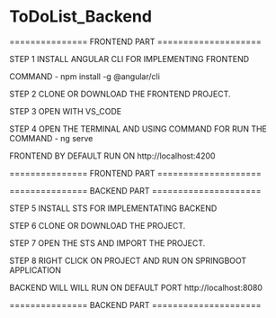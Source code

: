 # ToDoList_Backend

=============== FRONTEND PART ====================

STEP 1 
INSTALL ANGULAR CLI FOR IMPLEMENTING FRONTEND

COMMAND - npm install -g @angular/cli

STEP 2 
CLONE OR DOWNLOAD THE FRONTEND PROJECT.

STEP 3
OPEN WITH VS_CODE

STEP 4
OPEN THE TERMINAL AND USING COMMAND FOR RUN THE
COMMAND - ng serve

FRONTEND BY DEFAULT RUN ON http://localhost:4200

=============== FRONTEND PART ====================

=============== BACKEND PART =====================

STEP 5
INSTALL STS FOR IMPLEMENTATING BACKEND

STEP 6
CLONE OR DOWNLOAD THE PROJECT.

STEP 7
OPEN THE STS AND IMPORT THE PROJECT.

STEP 8
RIGHT CLICK ON PROJECT AND RUN ON SPRINGBOOT APPLICATION 

BACKEND WILL WILL RUN ON DEFAULT PORT http://localhost:8080

=============== BACKEND PART =====================




